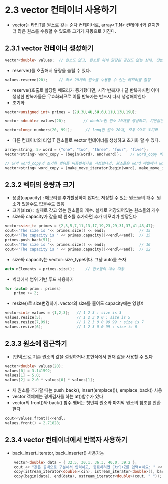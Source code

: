 # 2.3 vector<T> 컨테이너 사용하기
- vector<T>는 타입T를 원소로 갖는 순차 컨테이너로, array<T,N> 컨테이너와 같지만 더 많은 원소를 수용할 수 있도록 크기가 자동으로 커진다. 

## 2.3.1 vector<T> 컨테이너 생성하기
```C++
vector<double> values;  // 원소도 없고, 원소를 위해 할당된 공간도 없는 상태. 첫번쨰 원소를 추가할때 메모리가 자정으로 할당
```
- reserve()를 호출해서 용량을 늘릴 수 있다.
```C++
values.reserve(20);     // 최소 20개의 원소를 수용할 수 있는 메모리를 할당
```
- reserve()호출로 할당된 메모리가 증가했다면, 시작 반복자나 끝 반복자처럼 이미 생성한 반복자들은 무효화되므로 이들 반복자는 반드시 다시 생성해야한다
- 초기화
```C++
vector<unsigned int> primes = {2U,3U,4U,5U,6U,11U,13U,19U};

vector <double> values(20);        // double인 원소 20개를 생성하고, 기본값은 0으로 초기화. 중괄호를 사용하면 안됨

vector<long> numbers(20, 99L);      // long인 원소 20개, 모두 99로 초기화
```
- 다른 컨테이너의 타입 T 원소들로 vector<T> 컨테이너를 생성하고 초기화 할 수 있다.
```c++
array<string, 5> word = {"one", "two", "three", "four", "five"};
vector<string> word_copy = {begin(word), end(word)};    // word_copy 벡터는 word a배열컨테이너의 원소들로 초기화된다. 

// 만약 word_copy의 초기화 범위를 이동반복자로 지정했다면, 원소들은 word 배열에서 word_copy 벡터로 이동했을것 >> word 배열은 ""를 나타내는 string객체만 갖게 된다
vector<string> word_copy = {make_move_iterator(begin(word), make_move_iterator(end(word)))};

```

## 2.3.2 벡터의 용량과 크기
- 용량(capacity) : 메모리를 추가할당하지 않다도 저장할 수 있는 원소들의 개수. 원소가 있을수도 없을수도 있음
- 크기(size) : 실제로 갖고 있는 원소들의 개수. 실제로 저장되어있는 원소들의 개수
- size와 capacity가 같을 떄 원소를 추가하면 추가 메모리가 할당된다
```C++
vector<size_t> primes = {2,3,5,7,11,13,17,19,23,29,31,37,41,43,47};
cout<<"The size is "<< primes.size() << endl;               // 15
cout<<"The capacity is " << primes.capacity()<<endl<<endl;  // 15
primes.push_back(51);
cout<<"The size is "<< primes.size() << endl;               // 16
cout<<"The capacity is " << primes.capacity()<<endl<<endl;  // 22

```
- size와 capacity는 vector<T>::size_type이다. 그냥 auto를 쓰자
```C++
auto nElements = primes.size();     // 원소들의 개수 저장
```
- 벡터에서 범위 기반 루프 사용하기
```C++
for (auto& prim : primes)
    prime += 2;
```
- resize()로 size변경하기. vector의 size를 줄여도 capacity에는 영향X
```C++
vector<int> values = {1,2,3};   // 1 2 3 : size is 3
values.resize(5);               // 1 2 3 0 0 : size is 5
values.resize(7,99);            // 1 2 3 0 0 99 99 : size is 7
values.resize(6);               // 1 2 3 0 0 99 : size is 6
```

## 2.3.3 원소에 접근하기
- [인덱스]로 기존 원소의 값을 설정하거나 표현식에서 현재 값을 사용할 수 있다
```C++
vector<double> values(20);
values[0] = 3.141592;
values[1] = 5.0;
values[2] = 2.0 * values[0] * values[1];
```
- 새 원소를 추가할 때는 push_back(), insert(emplace()), emplace_back() 사용
- vector 객체에는 경계검사를 하는 at()함수가 있다
- vector의 front()와 back() 함수 멤버는 첫번쨰 원소와 마지막 원소의 참조를 반환한다
```C++
cout<<values.front()<<endl;
values.front() = 2.71828;
```

## 2.3.4 vector 컨테이너에서 반복자 사용하기
- back_insert_iterator, back_inserter() 사용가능
```c++
    vector<double> data = { 32.5, 30.1, 36.3, 40.0, 39.2 };
	cout << "값은 공백으로 구분해서 입력하고, 종료하려면 Ctrl+Z를 입력ㅎ세요: " << endl;
	copy(istream_iterator<double>(cin), istream_iterator<double>(), back_inserter(data));   // data에 입력값 추가
	copy(begin(data), end(data), ostream_iterator<double>(cout, " "));  //cout에 data의 원소 복제
```
